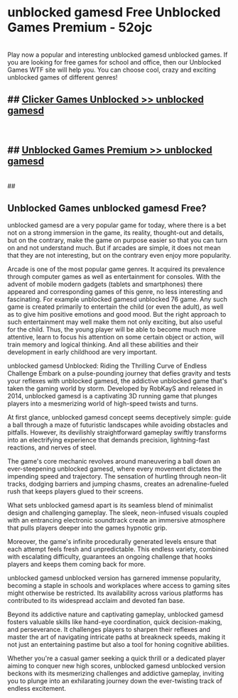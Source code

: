 # unblocked gamesd  Free Unblocked Games Premium - 52ojc <br>
<br>
Play now a popular and interesting unblocked gamesd unblocked games. If you are looking for free games for school and office, then our Unblocked Games WTF site will help you. You can choose cool, crazy and exciting unblocked games of different genres!


## ##  [Clicker Games Unblocked >> unblocked gamesd](http://freeplayer.one?title=unblocked_gamesd&ref=UGames)
  <br>

##  ## [Unblocked Games Premium >> unblocked gamesd](http://freeplayer.one?title=unblocked_gamesd&ref=UGames)
  <br>
  ##



## Unblocked Games unblocked gamesd Free?

unblocked gamesd are a very popular game for today, where there is a bet not on a strong immersion in the game, its reality, thought-out and details, but on the contrary, make the game on purpose easier so that you can turn on and not understand much. But if arcades are simple, it does not mean that they are not interesting, but on the contrary even enjoy more popularity.

Arcade is one of the most popular game genres. It acquired its prevalence through computer games as well as entertainment for consoles. With the advent of mobile modern gadgets (tablets and smartphones) there appeared and corresponding games of this genre, no less interesting and fascinating. For example unblocked gamesd unblocked 76 game. Any such game is created primarily to entertain the child (or even the adult), as well as to give him positive emotions and good mood. But the right approach to such entertainment may well make them not only exciting, but also useful for the child. Thus, the young player will be able to become much more attentive, learn to focus his attention on some certain object or action, will train memory and logical thinking. And all these abilities and their development in early childhood are very important.

unblocked gamesd Unblocked: Riding the Thrilling Curve of Endless Challenge
Embark on a pulse-pounding journey that defies gravity and tests your reflexes with unblocked gamesd, the addictive unblocked game that's taken the gaming world by storm. Developed by RobKayS and released in 2014, unblocked gamesd is a captivating 3D running game that plunges players into a mesmerizing world of high-speed twists and turns.

At first glance, unblocked gamesd concept seems deceptively simple: guide a ball through a maze of futuristic landscapes while avoiding obstacles and pitfalls. However, its devilishly straightforward gameplay swiftly transforms into an electrifying experience that demands precision, lightning-fast reactions, and nerves of steel.

The game's core mechanic revolves around maneuvering a ball down an ever-steepening unblocked gamesd, where every movement dictates the impending speed and trajectory. The sensation of hurtling through neon-lit tracks, dodging barriers and jumping chasms, creates an adrenaline-fueled rush that keeps players glued to their screens.

What sets unblocked gamesd apart is its seamless blend of minimalist design and challenging gameplay. The sleek, neon-infused visuals coupled with an entrancing electronic soundtrack create an immersive atmosphere that pulls players deeper into the games hypnotic grip.

Moreover, the game's infinite procedurally generated levels ensure that each attempt feels fresh and unpredictable. This endless variety, combined with escalating difficulty, guarantees an ongoing challenge that hooks players and keeps them coming back for more.

unblocked gamesd unblocked version has garnered immense popularity, becoming a staple in schools and workplaces where access to gaming sites might otherwise be restricted. Its availability across various platforms has contributed to its widespread acclaim and devoted fan base.

Beyond its addictive nature and captivating gameplay, unblocked gamesd fosters valuable skills like hand-eye coordination, quick decision-making, and perseverance. It challenges players to sharpen their reflexes and master the art of navigating intricate paths at breakneck speeds, making it not just an entertaining pastime but also a tool for honing cognitive abilities.

Whether you're a casual gamer seeking a quick thrill or a dedicated player aiming to conquer new high scores, unblocked gamesd unblocked version beckons with its mesmerizing challenges and addictive gameplay, inviting you to plunge into an exhilarating journey down the ever-twisting track of endless excitement.